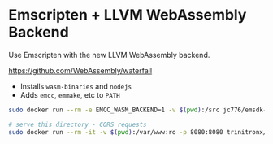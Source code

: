 # Emscripten + LLVM WebAssembly Backend

Use Emscripten with the new LLVM WebAssembly backend.

https://github.com/WebAssembly/waterfall

- Installs `wasm-binaries` and `nodejs`
- Adds `emcc`, `emmake`, etc to `PATH`

```bash
sudo docker run --rm -e EMCC_WASM_BACKEND=1 -v $(pwd):/src jc776/emsdk-wasm emcc -s WASM=1 hello.c -o hello.html

# serve this directory - CORS requests
sudo docker run --rm -it -v $(pwd):/var/www:ro -p 8080:8080 trinitronx/python-simplehttpserver
```